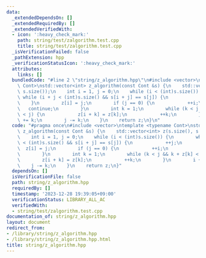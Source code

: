 ```yaml
---
data:
  _extendedDependsOn: []
  _extendedRequiredBy: []
  _extendedVerifiedWith:
  - icon: ':heavy_check_mark:'
    path: string/test/zalgorithm.test.cpp
    title: string/test/zalgorithm.test.cpp
  _isVerificationFailed: false
  _pathExtension: hpp
  _verificationStatusIcon: ':heavy_check_mark:'
  attributes:
    links: []
  bundledCode: "#line 2 \"string/z_algorithm.hpp\"\n#include <vector>\ntemplate <typename\
    \ Cont>\nstd::vector<int> z_algorithm(const Cont &s) {\n    std::vector<int> z(s.size(),\
    \ s.size());\n    int i = 1, j = 0;\n    while (i < (int)s.size()) {\n       \
    \ while (i + j < (int)s.size() && s[i + j] == s[j]) {\n            ++j;\n    \
    \    }\n        z[i] = j;\n        if (j == 0) {\n            ++i;\n         \
    \   continue;\n        }\n        int k = 1;\n        while (k < j && k + z[k]\
    \ < j) {\n            z[i + k] = z[k];\n            ++k;\n        }\n        i\
    \ += k;\n        j -= k;\n    }\n    return z;\n}\n"
  code: "#pragma once\n#include <vector>\ntemplate <typename Cont>\nstd::vector<int>\
    \ z_algorithm(const Cont &s) {\n    std::vector<int> z(s.size(), s.size());\n\
    \    int i = 1, j = 0;\n    while (i < (int)s.size()) {\n        while (i + j\
    \ < (int)s.size() && s[i + j] == s[j]) {\n            ++j;\n        }\n      \
    \  z[i] = j;\n        if (j == 0) {\n            ++i;\n            continue;\n\
    \        }\n        int k = 1;\n        while (k < j && k + z[k] < j) {\n    \
    \        z[i + k] = z[k];\n            ++k;\n        }\n        i += k;\n    \
    \    j -= k;\n    }\n    return z;\n}"
  dependsOn: []
  isVerificationFile: false
  path: string/z_algorithm.hpp
  requiredBy: []
  timestamp: '2023-12-28 19:39:05+09:00'
  verificationStatus: LIBRARY_ALL_AC
  verifiedWith:
  - string/test/zalgorithm.test.cpp
documentation_of: string/z_algorithm.hpp
layout: document
redirect_from:
- /library/string/z_algorithm.hpp
- /library/string/z_algorithm.hpp.html
title: string/z_algorithm.hpp
---
```

